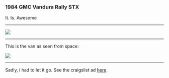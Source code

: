 ### 1984 GMC Vandura Rally STX

It. Is. Awesome

* * * * *

![](media/theVan.jpg)

* * * * *

This is the van as seen from space:

![](media/vanFromSpace.jpg)

* * * * *

Sadly, i had to let it go. See the craigslist ad
[here](awesomeVan.html).
